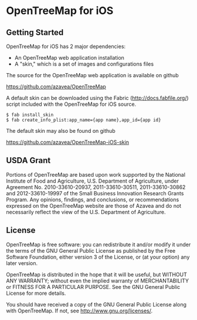 # OpenTreeMap for iOS

## Getting Started

OpenTreeMap for iOS has 2 major dependencies:

  - An OpenTreeMap web application installation
  - A "skin," which is a set of images and configurations files

The source for the OpenTreeMap web application is available on github

<a href="https://github.com/azavea/OpenTreeMap">https://github.com/azavea/OpenTreeMap</a>

A default skin can be downloaded using the Fabric (http://docs.fabfile.org/) script included with the OpenTreeMap for iOS source.

    $ fab install_skin
    $ fab create_info_plist:app_name={app name},app_id={app id}

The default skin may also be found on github

<a href="https://github.com/azavea/OpenTreeMap-iOS-skin">https://github.com/azavea/OpenTreeMap-iOS-skin</a>

USDA Grant
---------------
Portions of OpenTreeMap are based upon work supported by the National Institute of Food and Agriculture, U.S. Department of Agriculture, under Agreement No. 2010-33610-20937, 2011-33610-30511, 2011-33610-30862 and 2012-33610-19997 of the Small Business Innovation Research Grants Program. Any opinions, findings, and conclusions, or recommendations expressed on the OpenTreeMap website are those of Azavea and do not necessarily reflect the view of the U.S. Department of Agriculture.

License
---------------

OpenTreeMap is free software: you can redistribute it and/or modify
it under the terms of the GNU General Public License as published by
the Free Software Foundation, either version 3 of the License, or
(at your option) any later version.

OpenTreeMap is distributed in the hope that it will be useful,
but WITHOUT ANY WARRANTY; without even the implied warranty of
MERCHANTABILITY or FITNESS FOR A PARTICULAR PURPOSE.  See the
GNU General Public License for more details.

You should have received a copy of the GNU General Public License
along with OpenTreeMap.  If not, see <http://www.gnu.org/licenses/>.
